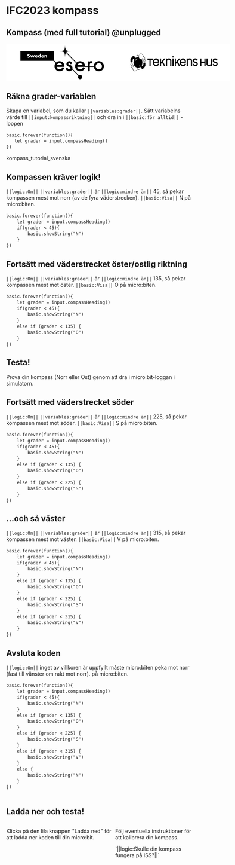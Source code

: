 # IFC2023 kompass
## Kompass (med full tutorial) @unplugged
<div style="display: flex; justify-content: space-around;">
  <img src="https://github.com/ElinTeknikensHus/esero_test/blob/master/logotyp%20esero-sweden_svart.png?raw=true" alt="DampVibrations" width="300"/>
  <img src="https://github.com/ElinTeknikensHus/esero_test/blob/master/TH-logo-liggande-svart%403x.png?raw=true" alt="DampVibrations" width="300"/>
</div>

## Räkna grader-variablen
Skapa en variabel, som du kallar `||variables:grader||`. Sätt variabelns värde till `||input:kompassriktning||` och dra in i `||basic:för alltid||` -loopen
 
 ```blocks
basic.forever(function(){
    let grader = input.compassHeading()
})
 ```

kompass_tutorial_svenska
## Kompassen kräver logik!
`||logic:Om||` `||variables:grader||` är `||logic:mindre än||` 45, så pekar kompassen mest mot norr (av de fyra väderstrecken). `||basic:Visa||` N på micro:biten.

```blocks
basic.forever(function(){
    let grader = input.compassHeading()
    if(grader < 45){
        basic.showString("N")
    }
})
 ```

 ## Fortsätt med väderstrecket öster/ostlig riktning
`||logic:Om||` `||variables:grader||` är `||logic:mindre än||` 135, så pekar kompassen mest mot öster. `||basic:Visa||` O på micro:biten.

```blocks
basic.forever(function(){
    let grader = input.compassHeading()
    if(grader < 45){
        basic.showString("N")
    }
    else if (grader < 135) {
        basic.showString("O")
    }
})
 ```

## Testa! 
Prova din kompass (Norr eller Ost) genom att dra i micro:bit-loggan i simulatorn.

## Fortsätt med väderstrecket söder 
`||logic:Om||` `||variables:grader||` är `||logic:mindre än||` 225, så pekar kompassen mest mot söder. `||basic:Visa||` S på micro:biten.

```blocks
basic.forever(function(){
    let grader = input.compassHeading()
    if(grader < 45){
        basic.showString("N")
    }
    else if (grader < 135) {
        basic.showString("O")
    }
    else if (grader < 225) {
        basic.showString("S")
    }
})
 ```

 ## ...och så väster 
`||logic:Om||` `||variables:grader||` är `||logic:mindre än||` 315, så pekar kompassen mest mot väster. `||basic:Visa||` V på micro:biten.

```blocks
basic.forever(function(){
    let grader = input.compassHeading()
    if(grader < 45){
        basic.showString("N")
    }
    else if (grader < 135) {
        basic.showString("O")
    }
    else if (grader < 225) {
        basic.showString("S")
    }
    else if (grader < 315) {
        basic.showString("V")
    }
})
 ```

 ## Avsluta koden 
`||logic:Om||` inget av villkoren är uppfyllt måste micro:biten peka mot norr (fast till vänster om rakt mot norr).  på micro:biten.

```blocks
basic.forever(function(){
    let grader = input.compassHeading()
    if(grader < 45){
        basic.showString("N")
    }
    else if (grader < 135) {
        basic.showString("O")
    }
    else if (grader < 225) {
        basic.showString("S")
    }
    else if (grader < 315) {
        basic.showString("V")
    }
    else {
        basic.showString("N")
    }
})
 
```


 ## Ladda ner och testa!

<div style="display: flex; justify-content: space-around;">
  <div>
    <p>Klicka på den lila knappen "Ladda ned" för att ladda ner koden till din micro:bit.</p>
  </div>
  <div>
    <p>Följ eventuella instruktioner för att kalibrera din kompass.</p>
    <p>`||logic:Skulle din kompass fungera på ISS?||`</p>
  </div>
</div>